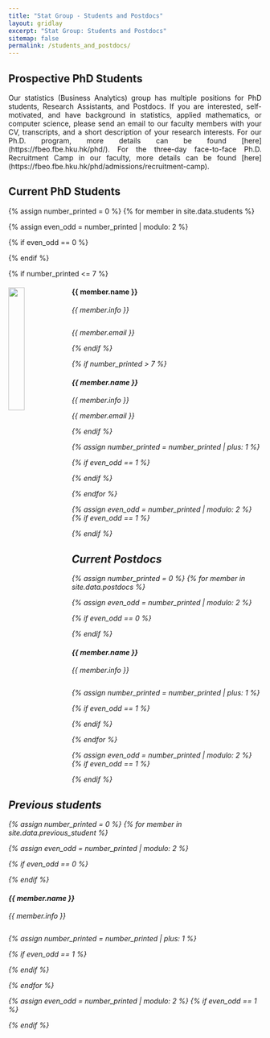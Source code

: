 ```yaml
---
title: "Stat Group - Students and Postdocs"
layout: gridlay
excerpt: "Stat Group: Students and Postdocs"
sitemap: false
permalink: /students_and_postdocs/
---
```


## Prospective PhD Students

<div style="text-align: justify">
Our statistics (Business Analytics) group has multiple positions for PhD students, Research Assistants, and Postdocs. If you are interested, self-motivated, and have background in statistics, applied mathematics, or computer science, please send an email to our faculty members with your CV, transcripts, and a short description of your research interests. For our Ph.D. program, more details can be found [here](https://fbeo.fbe.hku.hk/phd/). For the three-day face-to-face Ph.D. Recruitment Camp in our faculty, more details can be found [here](https://fbeo.fbe.hku.hk/phd/admissions/recruitment-camp). 
</div>

## Current PhD Students
{% assign number_printed = 0 %}
{% for member in site.data.students %}

{% assign even_odd = number_printed | modulo: 2 %}

{% if even_odd == 0 %}
<div class="row">
{% endif %}

{% if number_printed <= 7 %}
<div class="col-sm-6 clearfix">
  <img src="{{ site.url }}{{ site.baseurl }}/images/teampic/{{ member.photo }}" class="img-responsive" width="25%" style="float: left" />
  <h4>{{ member.name }}</h4>
  <i>{{ member.info }} <!--<br>email: <{{ member.email }}></i> -->
  <ul style="overflow: hidden"> </ul>
  <ul> {{ member.email }} </ul>
</div>
{% endif %}

{% if number_printed > 7 %}
<div class="col-sm-6 clearfix">
  <h4>{{ member.name }}</h4>
  <i>{{ member.info }} <!--<br>email: <{{ member.email }}></i> -->
  <ul> {{ member.email }} </ul>
</div>
{% endif %}

{% assign number_printed = number_printed | plus: 1 %}

{% if even_odd == 1 %}
</div>
{% endif %}

{% endfor %}

{% assign even_odd = number_printed | modulo: 2 %}
{% if even_odd == 1 %}
</div>
{% endif %}


## Current Postdocs
{% assign number_printed = 0 %}
{% for member in site.data.postdocs %}

{% assign even_odd = number_printed | modulo: 2 %}

{% if even_odd == 0 %}
<div class="row">
{% endif %}

<div class="col-sm-6 clearfix">
  <h4>{{ member.name }}</h4>
  <i>{{ member.info }} <!--<br>email: <{{ member.email }}></i> -->
  <ul style="overflow: hidden"> </ul>
</div>

{% assign number_printed = number_printed | plus: 1 %}

{% if even_odd == 1 %}
</div>
{% endif %}

{% endfor %}

{% assign even_odd = number_printed | modulo: 2 %}
{% if even_odd == 1 %}
</div>
{% endif %}

## Previous students
{% assign number_printed = 0 %}
{% for member in site.data.previous_student %}

{% assign even_odd = number_printed | modulo: 2 %}

{% if even_odd == 0 %}
<div class="row">
{% endif %}

<div class="col-sm-6 clearfix">
  <h4>{{ member.name }}</h4>
  <i>{{ member.info }} <!--<br>email: <{{ member.email }}></i> -->
  <ul style="overflow: hidden"> </ul>
</div>

{% assign number_printed = number_printed | plus: 1 %}

{% if even_odd == 1 %}
</div>
{% endif %}

{% endfor %}

{% assign even_odd = number_printed | modulo: 2 %}
{% if even_odd == 1 %}
</div>
{% endif %}